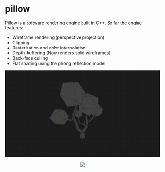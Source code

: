 # pillow

Pillow is a software rendering engine built in C++. So far the engine features:

- Wireframe rendering (perspective projection)
- Clipping
- Rasterization and color interpolation
- Depth-buffering (Now renders solid wireframes)
- Back-face culling
- Flat shading using the phong reflection model


<p align="center">
  <img src="https://raw.githubusercontent.com/zzef/pillow/master/docs/sample.gif">
</p>

<p align="center">
  <img src="https://raw.githubusercontent.com/zzef/pillow/master/docs/sample2.gif">
</p>

